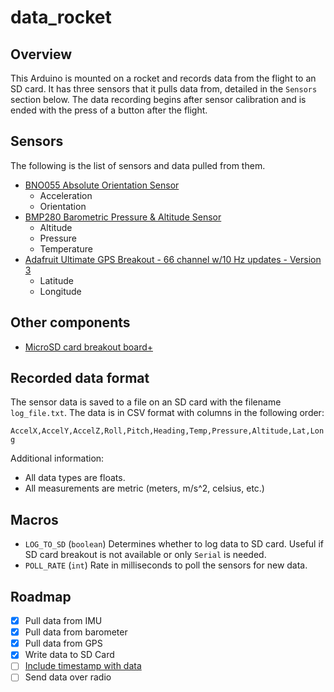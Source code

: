 # data_rocket

## Overview
This Arduino is mounted on a rocket and records data from the flight to an SD card. It has three sensors that it pulls data from, detailed in the `Sensors` section below. The data recording begins after sensor calibration and is ended with the press of a button after the flight.

## Sensors

The following is the list of sensors and data pulled from them.

- [BNO055 Absolute Orientation Sensor](https://www.adafruit.com/product/2472)
  - Acceleration
  - Orientation
- [BMP280 Barometric Pressure & Altitude Sensor](https://www.adafruit.com/product/2651)
  - Altitude
  - Pressure
  - Temperature
- [Adafruit Ultimate GPS Breakout - 66 channel w/10 Hz updates - Version 3](https://www.adafruit.com/product/746)
  - Latitude
  - Longitude

## Other components
- [MicroSD card breakout board+](https://www.adafruit.com/product/254)

## Recorded data format

The sensor data is saved to a file on an SD card with the filename `log_file.txt`. The data is in CSV format with columns in the following order:

`AccelX,AccelY,AccelZ,Roll,Pitch,Heading,Temp,Pressure,Altitude,Lat,Long`

Additional information:
- All data types are floats.
- All measurements are metric (meters, m/s^2, celsius, etc.)

## Macros
- `LOG_TO_SD` (`boolean`)
  Determines whether to log data to SD card. Useful if SD card breakout is not available or only `Serial` is needed.
- `POLL_RATE` (`int`)
  Rate in milliseconds to poll the sensors for new data.

## Roadmap
- [X] Pull data from IMU
- [X] Pull data from barometer
- [X] Pull data from GPS
- [X] Write data to SD Card
- [ ] [Include timestamp with data](https://github.com/bqrichards/data_rocket/issues/2)
- [ ] Send data over radio
